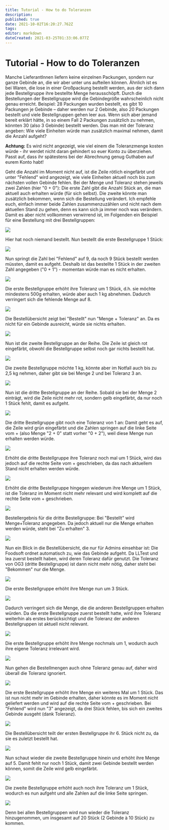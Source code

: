 ```yaml
---
title: Tutorial - How to do Toleranzen
description: 
published: true
date: 2021-10-02T16:20:27.762Z
tags: 
editor: markdown
dateCreated: 2021-03-25T01:33:06.077Z
---
```


# Tutorial - How to do Toleranzen
Manche LieferantInnen liefern keine einzelnen Packungen, sondern nur ganze Gebinde an, die wir aber unter uns aufteilen können. Ähnlich ist es bei Waren, die lose in einer Großpackung bestellt werden, aus der sich dann jede Bestellgruppe ihre bestellte Menge herausschöpft. Durch die Bestellungen der Bestellgruppe wird die Gebindegröße wahrscheinlich nicht genau erreicht. Beispiel: 28 Packungen wurden bestellt, es gibt 10 Packungen je Gebinde – daher werden nur 2 Gebinde, also 20 Packungen bestellt und viele Bestellgruppen gehen leer aus. Wenn sich aber jemand bereit erklärt hätte, in so einem Fall 2 Packungen zusätzlich zu nehmen, könnten 30 (also 3 Gebinde) bestellt werden. Das man mit der Toleranz angeben: Wie viele Einheiten würde man zusätzlich maximal nehmen, damit die Anzahl aufgeht?

**Achtung:** Es wird nicht angezeigt, wie viel einem die Toleranzmenge kosten würde - ihr werdet nicht daran gehindert so euer Konto zu überziehen. Passt auf, dass ihr spätestens bei der Abrechnung genug Guthaben auf eurem Konto habt!

Geht die Anzahl im Moment nicht auf, ist die Zeile rötlich eingefärbt und unter "Fehlend" wird angezeigt, wie viele Einheiten aktuell noch bis zum nächsten vollen Gebinde fehlen. Bei der Menge und Toleranz stehen jeweils zwei Zahlen (hier "0 + 0"): Die erste Zahl gibt die Anzahl Stück an, die man aktuell auch erhalten würde (für sich selbst). Die zweite könnte man zusätzlich bekommen, wenn sich die Bestellung verändert. Ich empfehle euch, einfach immer beide Zahlen zusammenzuzählen und nicht nach dem aktuellen Stand zu gehen, denn es kann sich ja immer noch was verändern. Damit es aber nicht vollkommen verwirrend ist, im Folgenden ein Beispiel für eine Bestellung mit drei Bestellgruppen:

![](/tutorials/images/uvrmx7c.jpg)

Hier hat noch niemand bestellt. Nun bestellt die erste Bestellgruppe 1 Stück:

![](/tutorials/images/9yahykx.jpg)

Nun springt die Zahl bei "Fehlend" auf 9, da noch 9 Stück bestellt werden müssten, damit es aufgeht. Deshalb ist das bestellte 1 Stück in der zweiten Zahl angegeben ("0 + 1") - momentan würde man es nicht erhalten.

![](/tutorials/images/eeggroe.jpg)

Die erste Bestellgruppe erhöht ihre Toleranz um 1 Stück, d.h. sie möchte mindestens 500g erhalten, würde aber auch 1 kg abnehmen. Dadurch verringert sich die fehlende Menge auf 8.

![](/tutorials/images/ariqequ.jpg)

Die Bestellübersicht zeigt bei "Bestellt" nun "Menge + Toleranz" an. Da es nicht für ein Gebinde ausreicht, würde sie nichts erhalten.

![](/tutorials/images/gfmew7q.jpg)

Nun ist die zweite Bestellgruppe an der Reihe. Die Zeile ist gleich rot eingefärbt, obwohl die Bestellgruppe selbst noch gar nichts bestellt hat.

![](/tutorials/images/7imktlt.jpg)

Die zweite Bestellgruppe möchte 1 kg, könnte aber im Notfall auch bis zu 2,5 kg nehmen, daher gibt sie bei Menge 2 und bei Toleranz 3 an.

![](/tutorials/images/ucq6bi5.jpg)

Nun ist die dritte Bestellgruppe an der Reihe. Sobald sie bei der Menge 2 einträgt, wird die Zeile nicht mehr rot, sondern gelb eingefärbt, da nur noch 1 Stück fehlt, damit es aufgeht.

![](/tutorials/images/eezwjmh.jpg)

Die dritte Bestellgruppe gibt noch eine Toleranz von 1 an: Damit geht es auf, die Zeile wird grün eingefärbt und die Zahlen springen auf die linke Seite vom + (also Menge "2 + 0" statt vorher "0 + 2"), weil diese Menge nun erhalten werden würde.

![](/tutorials/images/hfrtws7.jpg)

Erhöht die dritte Bestellgruppe ihre Toleranz noch mal um 1 Stück, wird das jedoch auf die rechte Seite vom + geschrieben, da das nach aktuellem Stand nicht erhalten werden würde.

![](/tutorials/images/zztcv89.jpg)

Erhöht die dritte Bestellgruppe hingegen wiederum ihre Menge um 1 Stück, ist die Toleranz im Moment nicht mehr relevant und wird komplett auf die rechte Seite vom + geschrieben.

![](/tutorials/images/ehqd0qk.jpg)

Bestellergebnis für die dritte Bestellgruppe: Bei "Bestellt" wird Menge+Toleranz angegeben. Da jedoch aktuell nur die Menge erhalten werden würde, steht bei "Zu erhalten" 3.

![](/tutorials/images/pdo5gpc.jpg)

Nun ein Blick in die Bestellübersicht, die nur für Admins einsehbar ist: Die Foodsoft ordnet automatisch zu, wie das Gebinde aufgeht. Da LLTest und lea zuerst bestellt haben, wird deren Toleranz dafür genutzt. Die Toleranz von OG3 (dritte Bestellgruppe) ist dann nicht mehr nötig, daher steht bei "Bekommen" nur die Menge.

![](/tutorials/images/hdf39va.jpg)

Die erste Bestellgruppe erhöht ihre Menge nun um 3 Stück.

![](/tutorials/images/clncdim.jpg)

Dadurch verringert sich die Menge, die die anderen Bestellgruppen erhalten würden. Da die erste Bestellgruppe zuerst bestellt hatte, wird ihre Toleranz weiterhin als erstes berücksichtigt und die Toleranz der anderen Bestellgruppen ist aktuell nicht relevant.

![](/tutorials/images/aodvsoy.jpg)

Die erste Bestellgruppe erhöht ihre Menge nochmals um 1, wodurch auch ihre eigene Toleranz irrelevant wird.

![](/tutorials/images/flecj1c.jpg)

Nun gehen die Bestellmengen auch ohne Toleranz genau auf, daher wird überall die Toleranz ignoriert.

![](/tutorials/images/xxtosxu.jpg)

Die erste Bestellgruppe erhöht ihre Menge ein weiteres Mal um 1 Stück. Das ist nun nicht mehr im Gebinde erhalten, daher könnte es im Moment nicht geliefert werden und wird auf die rechte Seite vom + geschrieben. Bei "Fehlend" wird nun "3" angezeigt, da drei Stück fehlen, bis sich ein zweites Gebinde ausgeht (dank Toleranz).

![](/tutorials/images/bzzlnqc.jpg)

Die Bestellübersicht teilt der ersten Bestellgruppe ihr 6. Stück nicht zu, da sie es zuletzt bestellt hat.

![](/tutorials/images/gx0okgo.jpg)

Nun schaut wieder die zweite Bestellgruppe hinein und erhöht ihre Menge auf 5. Damit fehlt nur noch 1 Stück, damit zwei Gebinde bestellt werden können, somit die Zeile wird gelb eingefärbt.

![](/tutorials/images/wxkj6uo.jpg)

Die zweite Bestellgruppe erhöht auch noch ihre Toleranz um 1 Stück, wodurch es nun aufgeht und alle Zahlen auf die linke Seite springen.

![](/tutorials/images/j3ioosa.jpg)

Denn bei allen Bestellgruppen wird nun wieder die Toleranz hinzugenommen, um insgesamt auf 20 Stück (2 Gebinde à 10 Stück) zu kommen.
